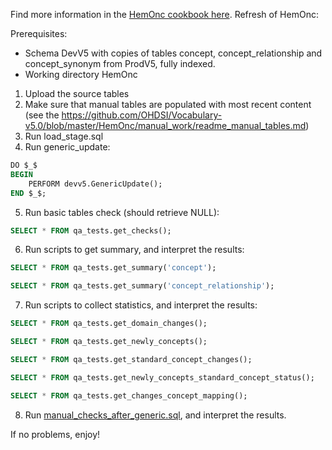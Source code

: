 Find more information in the [HemOnc cookbook here](https://docs.google.com/document/d/19fqNqPS2oDbB5mwsoN4Zm3WSU0YOKGyfi5qZUyZLhgg/edit?usp=sharing).
Refresh of HemOnc:

Prerequisites:
- Schema DevV5 with copies of tables concept, concept_relationship and concept_synonym from ProdV5, fully indexed.
- Working directory HemOnc

1. Upload the source tables
2. Make sure that manual tables are populated with most recent content (see the https://github.com/OHDSI/Vocabulary-v5.0/blob/master/HemOnc/manual_work/readme_manual_tables.md)
3. Run load_stage.sql
4.  Run generic_update:
```sql
DO $_$
BEGIN
	PERFORM devv5.GenericUpdate();
END $_$;
```
5.  Run basic tables check (should retrieve NULL):
```sql
SELECT * FROM qa_tests.get_checks();
```

6. Run scripts to get summary, and interpret the results:
```sql
SELECT * FROM qa_tests.get_summary('concept');
```
```sql
SELECT * FROM qa_tests.get_summary('concept_relationship');
```
7. Run scripts to collect statistics, and interpret the results:
```sql
SELECT * FROM qa_tests.get_domain_changes();
```
```sql
SELECT * FROM qa_tests.get_newly_concepts();
```
```sql
SELECT * FROM qa_tests.get_standard_concept_changes();
```
```sql
SELECT * FROM qa_tests.get_newly_concepts_standard_concept_status();
```
```sql
SELECT * FROM qa_tests.get_changes_concept_mapping();
```
8. Run [manual_checks_after_generic.sql](https://github.com/OHDSI/Vocabulary-v5.0/blob/master/working/manual_checks_after_generic.sql), and interpret the results.

If no problems, enjoy!
